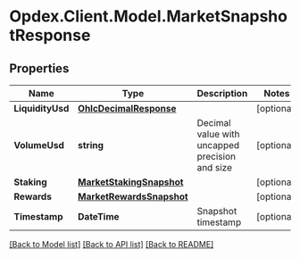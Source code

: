 # Opdex.Client.Model.MarketSnapshotResponse

## Properties

Name | Type | Description | Notes
------------ | ------------- | ------------- | -------------
**LiquidityUsd** | [**OhlcDecimalResponse**](OhlcDecimalResponse.md) |  | [optional] 
**VolumeUsd** | **string** | Decimal value with uncapped precision and size | [optional] 
**Staking** | [**MarketStakingSnapshot**](MarketStakingSnapshot.md) |  | [optional] 
**Rewards** | [**MarketRewardsSnapshot**](MarketRewardsSnapshot.md) |  | [optional] 
**Timestamp** | **DateTime** | Snapshot timestamp | [optional] 

[[Back to Model list]](../README.md#documentation-for-models) [[Back to API list]](../README.md#documentation-for-api-endpoints) [[Back to README]](../README.md)

